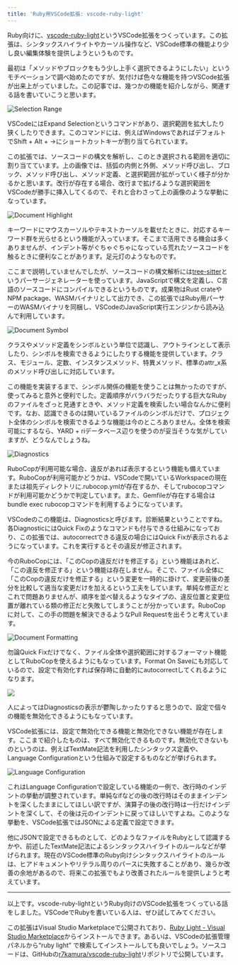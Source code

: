 ```yaml
---
title: 'Ruby用VSCode拡張: vscode-ruby-light'
---
```

Ruby向けに、[vscode-ruby-light](https://marketplace.visualstudio.com/items?itemName=r7kamura.vscode-ruby-light)というVSCode拡張をつくっています。この拡張は、シンタックスハイライトやカーソル操作など、VSCode標準の機能より少し良い編集体験を提供しようというものです。

最初は「メソッドやブロックをもう少し上手く選択できるようにしたい」というモチベーションで調べ始めたのですが、気付けば色々な機能を持つVSCode拡張が出来上がっていました。この記事では、幾つかの機能を紹介しながら、関連する話を書いていこうと思います。

![](https://lh3.googleusercontent.com/docs/ADP-6oG-KmRA2g1JkaaOsJdvJkO5apvdtjTIslDysdadFwIGB59_5I5WDd4N2cC3YkCKgck2hlVz2yiHVZmEVZJpfZjn6T7eoMzMqTk9tmpqYSyFTsfJ89iZZK0B5UzJ7PMZDXfprbacStPD7Lh2FuAJ_bMQf7MvZuRTaRjonhtElj6gCD7KFHCtjl-KmV2qS8mADGS2kH9Ehsl13NeSDCYC9BIurIAcslsH_QLL3ab_dMvE8-klzB25H3CBdc4S4F_dkV10cqx1eJGvkVsuvFVpWtffe1nyoOCS-zZ329VnKTJR8iykscBxOctrNnP-gDAsK6um6XovnFgTkkOMMx1btHJHf8mQ_dixhR9LpEXmh1aBo7aIdDjUTewwtZA0UP3PDxYLFD8IHMoiJ90oX1aqtQJeTKhLe_OZZvSL-DQledwSZSL0wuSJhDVoTKxoWLFqXwOToJsFnpXPj_HaDB3yFPbM8K-jOK04S-JL3GIEqhzIcYG1zRJnn5ua32qVshGUvgqRco3MGCgsJ9jX5fxrGk3BeS7Bf3h7xPVGA1Xa9S9X2pWl_d-N9GMQ8cjkPHM0gyOwUfCtp9sXLX8E2XEt3GmioOlkeynnuJlAQIwQNxvG7SsttBbbwuAAV_hwZyjQ6qn0plurPeqlD2I2d76NlWyfho8nmdDqy-Q9W8TYzYlgnc86GhgJaJPI6mm6oAIN8G38CqlA_fph5yr_BYF3BI8DzKjSIwddBOS9k6t_Q4xP6jfYkvEghgIFUVlCJVYbkGglO1Ea6OKo1LiQRBr_vVL1dyxtnBZhhndILWzm2knPjsQxQ3Jsts8DisMoDvDu5FAEXzxDU-58N7dmM8R9-lp3u6i7H2nOYv7fsBFTj8bIXe9TL3bOZV-l36VNkPLRdqU358sut8PnwQBtIQRYepYiHZJm_1ZGQj8Kvbc4KRf1-zfNfZN246XR33lPydYu0AycvP-ReHPfadakyN-SJAL3RM0F7D8fbBhmHSyID29vAc__ldtukLaeGWoeVrDhv6meWhA-tS9_w46fujptcu56E3aX5PQa-UYUpQzS5_C7M31hkp6P0QPzp_6Q-ayfVaSJrRv6SU4Roi-qnFGs-NW3AEjyuTgv5Hks--UWiUpfW4cHSY74uiKbyuv2jLxHTsNMDHjPqyBkLwn03E3V-tZ4Q6mkhctVze83h45swM5xuaNUyo98gf4UdHSX3aP-VE9psYcRZfTLABzFdTQuBF34FaBqhBy9jEtWQMsHu4q1knMbpg "Selection Range")

VSCodeにはExpand Selectionというコマンドがあり、選択範囲を拡大したり狭くしたりできます。このコマンドには、例えばWindowsであればデフォルトでShift + Alt + →にショートカットキーが割り当てられています。

この拡張では、ソースコードの構文を解析し、このとき選択される範囲を適切に割り当てています。上の画像では、括弧の内側と外側、メソッド呼び出し、ブロック、メソッド呼び出し、メソッド定義、と選択範囲が拡がっていく様子が分かるかと思います。改行が存在する場合、改行まで拡げるような選択範囲をVSCodeが勝手に挿入してくるので、それと合わさって上の画像のような挙動になっています。

![](https://lh3.googleusercontent.com/docs/ADP-6oHm7a9rpxsZiYA_wY-IDjHsgBT6buE5cvGS53I6yEqaR75bZn02ssxw3lO3qSy8_MwOVYSQGP6i5e-1gGYI5-aZefHWYutVERfI1HM_vBHn0kcVWtFn9tid09LDn_F2nyVi52oyGcekLmxg_pewUg9VNZ3yUUl3-po6pwejlWxudv562TjJ0d9lP9lkNLQbWksOXOsy3YyAiXdvmNTjeXlGlCue4a1yZ-6tLBxHY93BLYOay30A0WgX0flkHLpB6DHRFQ0OT7S1A0AOCBgIKjPR70DrKCmyplfWwhi3JzZZYEq8PXn17RSGkAulyx-MvU_fyvK3yE7R8FaRQieyOX1omRzOGlR40Y6t_whEMFg63PAJ8lAF-uN-VzyQ7-ZMBJrsBJIjUNBF8Y_ZpbO68LAryJBKtGP9WOqJ2BxSab0p2wf_gDFA93kAYVmZYGwJQj0K6q3Mw4VKLY1dzuK_DzvVEGaz9w8iF0O5bVLVZApiXdfJ3xi4puNV33IT8PWi-YZpLzko-1U35XCHo9hoiXArjDUDLToIkFjgJMNAn0Wp_2IE3nzTuYgOpJdta6wMSj6t2uhoqkboCJmu82jo_X8Gy_1hYCqZUZVo7bn78hUy_v7Jy8LKFmyYWEcmnOML7YRe_yTT9CtOKFL1gcebgGIeyq5lSsXUEuzaX3gwHNCGZIGdrjXTqgb7k1fgQqKRMGOqOFU0m2gcvDFFb3XZBoIx_iOf6KCen78C8G0rYn4kY-rOGIsnc5DBtSaEuAQAw5B6aMC5Y1-B05Q8ego99m4vcRa5owEyoioZviCjkXt0t26tC0RnKpZWPokxqNWtfKbtLkpWqGJa2rEQccxhdTsbqh1Yxy8ehZwdk8i3tiPX4JxIi3koWSdQsRrHGevZEmRh4C80Q8HvGPZPFMz4kdqFGO-lMh4NCrYA-3iT6kA7aKzqOZH_DiPmOi87L5OvJu-7WURwHy2Cw6FbGmBVZkPfJ3VLccz0x21-qBashS99gQL8REB5OW6o9J-Eil5XOHcV6g5IHhMNXFMzteWERyWcr7WRRqnxKpIVzbUP8hpqRAUu8Q-a6ajonkZTRzvvCQTgVAbuTJt7hN-v3DX9cIHMMXpzmB9E5rnxpY4JwtfEzRfGCpCastmMmZPeFsQgpOmyCFU8EXDto1iNeEJ_LIPn1xqMMw_7IHkoF1HCPOr4TMelLLKMmN6lLSN6UWI3DOK-k7T6-RhEYLdW0Kpd7YcimZnrgfIqj2vVpSjrdQ2_JpPcDw "Document Highlight")

キーワードにマウスカーソルやテキストカーソルを載せたときに、対応するキーワード群を光らせるという機能が入っています。そこまで活用できる機会は多くありませんが、インデント等がぐちゃぐちゃになっている荒れたソースコードを触るときに便利なことがあります。足元灯のようなものです。

ここまで説明していませんでしたが、ソースコードの構文解析には[tree-sitter](https://tree-sitter.github.io/tree-sitter/)というパーサージェネレーターを使っています。JavaScriptで構文を定義し、C言語のソースコードにコンパイルできるというものです。成果物はRust crateやNPM package、WASMバイナリとして出力でき、この拡張ではRuby用パーサーのWASMバイナリを同梱し、VSCodeのJavaScript実行エンジンから読み込んで利用しています。

![](https://lh3.googleusercontent.com/docs/ADP-6oFVrsjpxLhra4nS3p-Bg9p5LLMX2XeeNx6FNoohzVhZOfigZ4ioMAS2AlYSsu6QgFrP4qG9H1nUO3_Yp4RWjhGGUgZJfwM30apeiuHS-K8z3FfQ6KyWzAMjg2n__CJSD_241jEpadbq68C-KGTR50X6kuRmMXAM1nQr4tn5SP2uPcdetFaqysJOc7MoR7o-J_avMKsiDMl3QHy_pRfv6z7R_fXXruOyRsVwnIIDAmhlUlFSExCLAegQbylsH68XbhTHU73l3X35y2Q4WJ1XoLmiM6N-VqnmuLk1SOesbWkvXtq-jBmIRi8NOmKqhJW3l7M0Yt8tV31A_k_d9rTZ_82tYgJful-az6XduHDjWxAtm5WwaYp9FkDADAvofPvOaGFc_fvaZbK9j0hjvp4OmPA3lCqa575kOjbtQBLLBuOgWo1dhr3zKOAMqNjXdr3H9SkBFwL0rekOX-B4Qr9o3SUSVM_AIzkPYzatdgY2YHEF5HbOlwCE2Zt1j8OR1_GBPgj9akkv1m7pU8iyxFOVO9rQ81K_TNsnhqu9wQ7p0e2Xrh7WiIpOLr49tCbLP02zG8nY87O0kCS38feGyrjdFUUIvNQzj-zW1-I0OdDvaA53w6AxptPiGV2A73O-VPMmz1NvtZE17LgtS-SstXFIDSfcib0P2RHnoal_KUnFsj7ouIJAGtOllbCSXb-FUru6VvHekJH0h-bAxDe32meG_ABFmIkL1IWelXDy1f35P9D-xXIQyEMsTxzMLH9VDrOkOhi703SL6bcITeaFVB71XCJCngsH-1r-mW2EV58DBt5TNfXdnE1EtODjXv8gB_AQFUgXC52-9CjwnWPpfGM9XhLtI3t907v-ZkeFmAKythjAj6bwbvVGmAsQxXlc9s3pms4w_TfLc1mM3vak3yyGB0ahNyMn3blWOy0fsPu3GlpRaG4ehMkscdwnzveilWmnB2Oe1JPHWGmv9GPSweNiiVrhTQJrHwUYNMFrmPZTY32XfT5bil6-3KC5nHr3qRUeLfnS808p-Y-Go0piCklWHuhKTFca_JKWApXuoCa8WilQtt6FSxdRVAPzPdrFqQ1nGSghjve9Plh77xu39jvet29XfY50BHAyWmBa-HnXGbTOItHAwIfHX1Qi8w5xejaoHSA7Rh7uZFkyywxykEYCa9VSHmwQjP9n7Emb5Otn5D8ZDIu7VMNDWMOlcmGxe8RU-b-jJwUa4IR-HDCRmYLCfFbAWGOELZi0bsQkeFFxui3_oxoX-w "Document Symbol")

クラスやメソッド定義をシンボルという単位で認識し、アウトラインとして表示したり、シンボルを検索できるようにしたりする機能を提供しています。クラス、モジュール、定数、インスタンスメソッド、特異メソッド、標準のattr\_x系のメソッド呼び出しに対応しています。

この機能を実装するまで、シンボル関係の機能を使うことは無かったのですが、使ってみると意外と便利でした。定義順序がバラバラだったりする巨大なRubyのファイルをざっと見通すときや、メソッド定義を検索したい場合なんかに便利です。なお、認識できるのは開いているファイルのシンボルだけで、プロジェクト全体のシンボルを検索できるような機能は今のところありません。全体を検索可能にするなら、YARD + riデータベース辺りを使うのが妥当そうな気がしていますが、どうなんでしょうね。

![](https://lh3.googleusercontent.com/docs/ADP-6oEPH7XldX7ffbh_LFxt5ylR8NnubvyZpoizZpEmOqwGJWzLztiU9XrHJmpVbtrbZ_jN4EAYpoBv6TLAUDwaJew07-isOuRW4CU6tNcPrSeFd16ZRMUZsvrzTJg8DSJ4SmIFKekR7vg90HC5UN7bDacaGYTfOzlBa98QVbJZmhkfoI81gsD6peLUl54F_dS9hsqHDZtHEI0hcdGreR-UYCanhoy4nZ-N6iA-kVKAnFT0IrRjCYF8bOZO70RjAP32cS2Bj2xJPaolgGeLZS8QkAGTpuXHuCtUwVX7GlGcxkJhBgX08WfPiizrrIl9i9Pn08CYvY2l6fNFcVwI4zDxXpiV9FWfDJI2qDHE8TLB_X_GStHT5VV0oFLh_p0lMmehc3zAN2xrz6aUrT56wI4bzWYANshSiTJZ5p7rbWHu1Nxl7zQvKK4kV3OTUktq2BsjVHNllxO8TaP7D9eOr9cozhEnuQH4v7d3pL-a1MC6r7pYDh83Of8fiDYnCAD9ANSJFrnzpv5BWqmg0pIgYiw4OGjvyTa9-0lPaZ0a5CHT9vteldwyj8nmRjgvoLtpkzZERxe_6qlT9GTB22Cbk3KbobIf9Y_P5a8_tcxqCbKWLWgTV0_jxAohMY3lKPIM4tvQchRefM73fMhxmlwDPySDQsxAKZl2EnuKCJi_MZqeeQNDyDdjfGhAjIlswX7OPICN2wlLg2bj4rrtmJdLmurvbD2CV46c9llhB0li4K80FSMYBKWd6W80ZQWxNNbGDNKk6STOwlVyWOM-UjG0bd8wMTq1xyKJazVdBUrD-FhoVwhcOFLY-kX3xhPLoPzu3Soji09OFH6aN1xD3RqEyFVK9hUDakQJ9bQGGlV_yFmY5ahpMZ_fjW7--m1MyS49KxIRYjP8nd8N-jBB23kCnlCo2tN-faJ_gynXsl0FQ2_HR3Wy6eHT5YadqOrkcg1ohPPWvrs0-rr41zJJobZUu_wuYNLnIVpqQA4yFVGOKzXDB2Bx8I5QOXokkFI5HvhlnMCGp5ymiutaNSk5kaQ9mgKH1krqNVKMzrGYaGL4JHHEUnJ1VT9wRaTQEv7xe8eAorMfs3qAONa0DnU9qOdvdN63sgpuiOuc_MS5K_tXQHpl8VYuYKem6uL_CRlg3Asao-gvfNrLY4-Ap0npKL7c3LLv7BWceC8D4k0uwTouVcDGKl_QqmiwI_cfWOP5QUfTeOt-Ry-wzJScE5rZta8Ws9C3zs7cGnTuzR7begBNgQhAKtzy34m6GQ "Diagnostics")

RuboCopが利用可能な場合、違反があれば表示するという機能も備えています。RuboCopが利用可能かどうかは、VSCodeで開いているWorkspaceの現在または祖先ディレクトリに.rubocop.ymlが存在するか、そしてrubocopコマンドが利用可能かどうかで判定しています。また、Gemfileが存在する場合はbundle exec rubocopコマンドを利用するようになっています。

VSCodeのこの機能は、Diagnosticsと呼びます。診断結果ということですね。各DiagnosticにはQuick Fixのようなコマンドも付与できる仕組みになっており、この拡張では、autocorrectできる違反の場合にはQuick Fixが表示されるようになっています。これを実行するとその違反が修正されます。

今のRuboCopには、「このCopの違反だけを修正する」という機能はあれど、「この違反を修正する」という機能は存在しません。そこで、ファイル全体に「このCopの違反だけを修正する」という変更を一時的に掛けて、変更前後の差分を比較して適当な変更だけを加えるという工夫をしています。単純な修正だとこれで問題ありませんが、順序を並べ替えるようなタイプの、違反位置と変更位置が離れている類の修正だと失敗してしまうことが分かっています。RuboCopに対して、この手の問題を解決できるようなPull Requestを出そうと考えています。

![](https://lh3.googleusercontent.com/docs/ADP-6oHlmpDu_b5SMvdOkrsIcamZdSFTnxOfsqutv9_yc9Xw0dJyHG26e4-m1HnLTsbMSs_YtP7Y3FD1M2tyMy2Q4XjrqUoE3_pVU14ceXEUn3DkDBG9cqnWPg8ql2O0hEsw9hZTQuP4VJ9wywMw5iUOWsLMsSSV--_Zj_-Lr3_s8zi5A2hMmlY77Jud_EtVaqqZfydAHZBm05zZPXm-goOtNL9pqJk_aS3UJ93jKF65QBw6kjhrR3CfLAx9vH-qrEYAwhIYEIeUSRaOs-_KDrZoihvIeOc9VkiqWbNzsjwQZH9aoYYpA0Sxvwpa9nXxy25pu8IxbeS9LqFpWQMPFxUGElJ34RrWs7c9pcF1nDftjD94QB7TgN-0IBeVlUl-O9Cnf0Bewq3q_lDBJLJy9G71lIiUu5N2Wmuc9Tqqz-U9bygA_zixcI2bxenqs3-XxizdM3m5DnLdPcVYeIVuaJLXEuM-TR6qtjd2384Uq4TCeO2E5gDzMCxmvarqRAMY_izJVNieq4rGB-CP8jalRKtuiS3Mx4-RRTyubi2GUPHXXMqKye_R9Ph0G7ymClcAoy2ukwA6A5_BI1A_2PpLiv8PVPJS2zj0b95VBwWHFXy8EkEBJQWFju2XDBfckiIs027iPXp9S2hBmVmnrns75u4WW4GdVeuMB9POZUiQCL-N29r2N48YpWAsxOOvoaCcZxpBkChz5-pH2JlE6NYQfcSectKnMCLtGMUxeUq43nYXM-EDbmusonpXnUNteH_LuB7OPl70_17dfsnV6Sa2eKXGnsaU9EnijaezxgOeAq11EDAjRy6lx1DtBeeU_i_1tp88bHATnejv46iERIDbI3sQIs0coidYKLbD7yRqMiuiwml7D5UUh_fzp4RvDDqR6hF78XT7RnNNV1bOic0Zs-hYm94Ebmzp6gWXthK2-HBERWcX1mDb-T41OD_XIBxtqyKX6VUq2pZA8K5oI_Z7003NxaXzGhZA_AU_uSuiUJDDkvPZ_c2mc4NfXm-FWhwGYlrrAw0XRTLPezjErU1sm0NIj34hzwx9vLTOsTI8a-x44RHTptpEILM-euUb72bUDXLhOqMnVCpGasGMP0IHoRXfG5VysQI8gk15F7zO4aFf9Ylb_RG8pc0HP7Z8hJYIXO3SaSLeQuGY3RSOd8Htd8_C3l4RIBZ5dKH4SeT1Pa2BBUggKWrlFHLJ1IrzssUCSN8GVpL4XqcWkOpTjIAA6nszQcJLEIqIQABOAPwG_sNrEuXDcCf31w "Document Formatting")

勿論Quick Fixだけでなく、ファイル全体や選択範囲に対するフォーマット機能としてRuboCopを使えるようにもなっています。Format On Saveにも対応しているので、設定で有効化すれば保存時に自動的にautocorrectしてくれるようになります。

![](https://lh3.googleusercontent.com/docs/ADP-6oEzQTtiKYgi4AXipTyAm7IP5qme3qRD9-t1bVptYWz9SXaw93y2nliPuBOMP5OF0Q92FphSvx9R2ez17HO3PctseyOpo-V50xftELeCOj9z_af1JzM7XX_sXjwWTYGGcy_JBmceBFuxp8C3sLYvgUsnkRAL2Upnl3GM0aAbDsKLa092h5ASVslAs7-HqgLBpYSuSNpi4pv3uxYRQxIVxZ08zceS1Th-5ujWvev2Zu5xXck0AJkAeEFxtxgiLYaG8xwYLqPMz2q3nvtDDswJYfKWJOhcBZ7S0RzmLl1pMh0jFpUOyC1-zdxCQnENsnt0Dck5NKDOxKF6dKAMht_6zW6v7a0Y8g07OBM7tnBacyU61aCY5yGOW9jxiM04SaKdrErLmwqd8T2lMpFNVyOv7r1I6nkU_B2yU6X57_6SL2S9fRNsSYWnKyKiXAYUZbEoXchyybOFACcHCTASo40ixJHzFLhDRXYBnAkYWIu6pjC-1J8WhR8s1-4jcN_gWYF4MxpQCWkSIcDqKW-zJONuXGmi_8LhQvjiLQ7mgYhJa-kQP2tnhqcI09w336vvAoqqTRq1Cve9YZ-iMC0o1REYbAZUJLfRSKi6_nXetrZoyM48zjEGx1YcXtxqPqrIBt0L4aBcYXJnzJyEukLoSCyuZBRiiF8I0sTw5WoXz28-ADwIysdRG653ilYgIwp08Ha8DSjQrPdt9FGAlGlgMfQoZwu63C1VpFi99ExK7XeMkgUwqJrXUsmHBMG011tFHmRy8RNwS3trEjEBNSAbLdekU-wGrX6zOQjlfRg2Evk78gAc5ybuhMl4ogfbEvt9xuYjtJdmFWdh80JZV2kiBghLmQ7yYS_L2LmVtic6h8D5puHt2E8betVpX6g5kTout3dVAumOdbQC8jjfklQ5hJON8zyUu69jSN8fAg047EqVKd0AP-AA-ShhNvXrACfGHcJgmZkEO8K52aMJc-3CUpUnMs0khMcM9UCVZ8Bxs6E7O5U6sH_xDyCnyRJA9l7GJy6aoIbhykwGQ-A5n5XtJtJKRNG2FoDyJMiGm58rB-B9Ukp4LWkY5yvRN494lJNUUYAnrd9QUpILPzYoh3EAbHD_p7NIDg24IPWMLwe2udtw1uR7q05dmAdsaT4I1ZCrubUzodMmAdzdYUsEQCzcMIQLA-aU_Sk1qkTCdPq2L2mjXmrxoIe_RUnSNEmrg9fe7JGum9G25BG0rALtceo__IEIK1qePHjKYqDo8f-QkDpEKcb_9b8otw)

人によってはDiagnosticsの表示が鬱陶しかったりすると思うので、設定で個々の機能を無効化できるようにもなっています。

VSCode拡張には、設定で無効化できる機能と無効化できない機能が存在します。ここまで紹介したものは、すべて無効化できるものです。無効化できないものというのは、例えばTextMate記法を利用したシンタックス定義や、Language Configurationという仕組みで設定するものなどが挙げられます。

![](https://lh3.googleusercontent.com/docs/ADP-6oH4NNaw3Xo0SHb2AsOFizINnKNQCA24T203Bk4w-bZnTFUfnjheIluqg4LMq7S_9blGV2jc0itWb3eUe3s6IjDiqb_h-t4ZYFlKkAFE713iDbaRchXnI7-hYaDOUGrWNe1_gr_sfktfd9vPfFoLBe1BEcungoNBfdMRqZ0CVdAxdAzQ8vTx6XgPKCfonZjfzDSO7a9Q_AQ8-ZaVpkCerEHLxRNPeseIXI3Vv4UOvJztZBMS-guzxcC2kzqjhMpSu91hExPOEZD9hyREHU0SPxZRev40qlBIeqJ9sHIzS8zmB9yhn7O6a7_3phMn3bmM1k8nDip7lH17IoIVU-k0uHzH15l_DvAZhbI2jla7zWCgYB-aUofulyVLXF4PzEeYfLsk2lA83__N_XUWWUvIDR9gGuagWHezytI1uPjwRvwPQBq5aRH9_RZoGtZ6Z-XHS8HL_3k_BayRAkiiXHsXhIvSUAo91WBkg1Yu_obS-_KlK9MpVTFOY5SqcddjVfmqGwvto73PFLTWdrynkLaM04t0Szv8dPBngT63VkmXQjAfBoqbIxDsJzD4h2ZvlkBVej9010sAv92q7fYfva3AA1M6wv-3o3UaNl1x-PC_04AHdRUKhfxlAtGom7sR-yoxSo8CPoBsEsS62xRIAK0CevTaAX7O2x2DbIMX8KpdcaALoW2nUyX_WFzToNBuKCLpgsOjoy4IfFxlVTaRi2oQZzMVSbyJ8e1YlGHvew8NkUfODb0muAeyLPKzlpcCaReDB7pCLgh01hpdfTBRH4VqoJyjaVW63c5Zok5BWW5twQVxO9nAUUJ4ldzf5M4PCotOL4azIW37QCcISdWWt9dwrBTJeyuVmkxnyp-ikg8QSicz99kq8F2MkrjCiP5NpBYR3QYxZLO3IS383OlO1omEqUVZq4k89sfOO-apnVi9XPnoL8JZRdjZFZcUKRjV6mmrQlYu7dixl_m52cq8tolcgKnpn9jKu4sgUJax9k0jmz_84h37W2gqQUYDo2mLlnVjnei7LklUOe3OpYL3a3gQSZ2LXJSquxYpiXy8At3fhADKiZ4MV-59hfQZbdmhv_TJAoS4FO7dM0d6IW-EcehGgj4SzD9iIITkUpnnkzU-kR5hUz6XJBfXqfqbKJXQwTKvBS6h6ekq3sCg9I3hKH9iXL3uDl7W_TgyMwkDl_QyagHjAMVNWYKl5Xov_kYRFitdi9s1Tw3qNEfkp96I-iP9Q1A8XDtqqxasrZG4CqoOp54XkBrmxg "Language Configuration")

これはLanguage Configurationで設定している機能の一例で、改行時のインデントの挙動が調整されています。単純なifなどの後の改行時はそのままインデントを深くしたままにしてほしい訳ですが、演算子の後の改行時は一行だけインデントを深くして、その後は元のインデントに戻ってほしいですよね。このような挙動を、VSCode拡張ではJSONによる定義で設定できます。

他にJSONで設定できるものとして、どのようなファイルをRubyとして認識するかや、前述したTextMate記法によるシンタックスハイライトのルールなどが挙げられます。現在のVSCode標準のRuby向けシンタックスハイライトのルールは、ヒアドキュメントやリテラル周りのパースに失敗することがあり、幾らか改善の余地があるので、将来この拡張でもより改善されたルールを提供しようと考えています。

* * *

以上です。vscode-ruby-lightというRuby向けのVSCode拡張をつくっている話をしました。VSCodeでRubyを書いている人は、ぜひ試してみてください。

この拡張はVisual Studio Marketplaceで公開されており、[Ruby Light - Visual Studio Marketplace](https://marketplace.visualstudio.com/items?itemName=r7kamura.vscode-ruby-light)からインストールできます。あるいは、VSCodeの拡張管理パネルから“ruby light” で検索してインストールしても良いでしょう。ソースコードは、GitHubの[r7kamura/vscode-ruby-light](https://github.com/r7kamura/vscode-ruby-light)リポジトリで公開しています。
